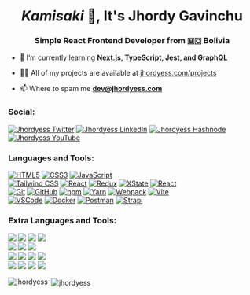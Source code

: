 <h1 align="center">
  <i>Kamisaki</i> 👋, It's <span title="jhordyess">Jhordy Gavinchu</span>
</h1>

<h3 align="center">
  Simple React Frontend Developer from 🇧🇴 Bolivia
</h3>

- 🌱 I’m currently learning **Next.js, TypeScript, Jest, and GraphQL**

- 👨‍💻 All of my projects are available at [jhordyess.com/projects](https://www.jhordyess.com/projects)

- 📫 Where to spam me **<dev@jhordyess.com>**

<h3 align="left">Social:</h3>
<p align="left">
  <a href="https://twitter.com/jhordyess" target="_blank"
    ><img
      src="https://img.shields.io/badge/-Twitter-1DA1F2?style=for-the-badge&logo=twitter&logoColor=white"
      alt="Jhordyess Twitter"
  /></a>
  <a href="https://linkedin.com/in/jhordyess" target="_blank"
    ><img
      src="https://img.shields.io/badge/-LinkedIn-0A66C2?style=for-the-badge&logo=linkedin&logoColor=white"
      alt="Jhordyess LinkedIn"
  /></a>
  <a href="https://hashnode.com/@jhordyess" target="_blank"
    ><img
      src="https://img.shields.io/badge/-Hashnode-2962FF?style=for-the-badge&logo=hashnode&logoColor=white"
      alt="Jhordyess Hashnode"
  /></a>
  <a href="https://www.youtube.com/@jhordyess" target="_blank"
    ><img
      src="https://img.shields.io/badge/-YouTube-FF0000?style=for-the-badge&logo=youtube&logoColor=white"
      alt="Jhordyess YouTube"
  /></a>
</p>

<h3 align="left">Languages and Tools:</h3>
<p align="left">
  <a
    href="https://developer.mozilla.org/en-US/docs/Web/HTML"
    target="_blank"
    rel="noreferrer"
    ><img
      src="https://img.shields.io/badge/-Hyper%20Text%20Markup%20Language%205-E34F26?style=for-the-badge&logo=html5&logoColor=white"
      alt="HTML5"
  /></a>
  <a
    href="https://developer.mozilla.org/en-US/docs/Web/CSS"
    target="_blank"
    rel="noreferrer"
    ><img
      src="https://img.shields.io/badge/-Cascading%20Style%20Sheets%203-1572B6?style=for-the-badge&logo=CSS3&logoColor=white"
      alt="CSS3"
  /></a>
  <a
    href="https://developer.mozilla.org/en-US/docs/Web/JavaScript"
    target="_blank"
    rel="noreferrer"
    ><img
      src="https://img.shields.io/badge/-JavaScript%20ES6+-F7DF1E?style=for-the-badge&logo=javascript&logoColor=black"
      alt="JavaScript"
  /></a>
  <br />
  <a href="https://tailwindcss.com" target="_blank" rel="noreferrer"
    ><img
      src="https://img.shields.io/badge/-Tailwind%20CSS-06B6D4?style=for-the-badge&logo=tailwindcss&logoColor=white"
      alt="Tailwind CSS"
  /></a>
  <a href="https://react.dev/" target="_blank" rel="noreferrer"
    ><img
      src="https://img.shields.io/badge/-React-61DAFB?style=for-the-badge&logo=react&logoColor=black"
      alt="React"
  /></a>
  <a href="https://redux.js.org" target="_blank" rel="noreferrer"
    ><img
      src="https://img.shields.io/badge/-Redux-764ABC?style=for-the-badge&logo=redux&logoColor=white"
      alt="Redux"
  /></a>
  <a href="https://xstate.js.org/" target="_blank" rel="noreferrer"
    ><img
      src="https://img.shields.io/badge/-XState-2C3E50?style=for-the-badge&logo=xstate&logoColor=white"
      alt="XState"
  /></a>
  <a href="https://reactrouter.com/" target="_blank" rel="noreferrer"
    ><img
      src="https://img.shields.io/badge/-React%20Router-CA4245?style=for-the-badge&logo=reactrouter&logoColor=white"
      alt="React"
  /></a>
  <br />
  <a href="https://git-scm.com" target="_blank" rel="noreferrer"
    ><img
      src="https://img.shields.io/badge/-Git-F05032?style=for-the-badge&logo=git&logoColor=white"
      alt="Git"
  /></a>
  <a href="https://github.com" target="_blank" rel="noreferrer"
    ><img
      src="https://img.shields.io/badge/-GitHub-181717?style=for-the-badge&logo=github&logoColor=white"
      alt="GitHub"
  /></a>
  <a href="https://www.npmjs.com" target="_blank" rel="noreferrer"
    ><img
      src="https://img.shields.io/badge/-npm-CB3837?style=for-the-badge&logo=npm&logoColor=white"
      alt="npm"
  /></a>
  <a href="https://yarnpkg.com/" target="_blank" rel="noreferrer"
    ><img
      src="https://img.shields.io/badge/-Yarn-2C8EBB?style=for-the-badge&logo=yarn&logoColor=white"
      alt="Yarn"
  /></a>
  <a href="https://webpack.js.org" target="_blank" rel="noreferrer"
    ><img
      src="https://img.shields.io/badge/-Webpack-8DD6F9?style=for-the-badge&logo=webpack&logoColor=black"
      alt="Webpack"
  /></a>
  <a href="https://vitejs.dev/" target="_blank" rel="noreferrer"
    ><img
      src="https://img.shields.io/badge/-Vite-646CFF?style=for-the-badge&logo=vite&logoColor=white"
      alt="Vite"
  /></a>
  <br />
  <a href="https://code.visualstudio.com" target="_blank" rel="noreferrer"
    ><img
      src="https://img.shields.io/badge/-VSCode-007ACC?style=for-the-badge&logo=visualstudiocode&logoColor=white"
      alt="VSCode"
  /></a>
  <a href="https://www.docker.com/" target="_blank" rel="noreferrer"
    ><img
      src="https://img.shields.io/badge/-Docker-2496ED?style=for-the-badge&logo=docker&logoColor=white"
      alt="Docker"
  /></a>
  <a href="https://www.postman.com/" target="_blank" rel="noreferrer"
    ><img
      src="https://img.shields.io/badge/-Postman-FF6C37?style=for-the-badge&logo=postman&logoColor=white"
      alt="Postman"
  /></a>
  <a href="https://strapi.io/" target="_blank" rel="noreferrer"
    ><img
      src="https://img.shields.io/badge/-Strapi-2F2E8B?style=for-the-badge&logo=strapi&logoColor=white"
      alt="Strapi"
  /></a>
</p>

<h3 align="left">Extra Languages and Tools:</h3>
<p align="left">
  <a href="https://openjdk.org/" target="_blank" rel="noreferrer"
    ><img
      src="https://img.shields.io/badge/-Java-007396?style=for-the-badge&logo=openjdk"
  /></a>
  <a href="https://www.python.org/" target="_blank" rel="noreferrer"
    ><img
      src="https://img.shields.io/badge/-Python-3776AB?style=for-the-badge&logo=python&logoColor=white"
  /></a>
  <a
    href="https://docs.microsoft.com/en-us/dotnet/csharp/"
    target="_blank"
    rel="noreferrer"
    ><img
      src="https://img.shields.io/badge/-C%20Sharp-239120?style=for-the-badge&logo=csharp&logoColor=white"
  /></a>
  <a href="https://www.php.net/" target="_blank" rel="noreferrer"
    ><img
      src="https://img.shields.io/badge/-PHP-777BB4?style=for-the-badge&logo=php&logoColor=white"
  /></a>
  <br />
  <a href="https://www.postgresql.org/" target="_blank" rel="noreferrer"
    ><img
      src="https://img.shields.io/badge/-PostgreSQL-4169E1?style=for-the-badge&logo=postgresql&logoColor=white"
  /></a>
  <a
    href="https://www.microsoft.com/en-us/sql-server/"
    target="_blank"
    rel="noreferrer"
    ><img
      src="https://img.shields.io/badge/-MS%20SQL%20Server-CC2927?style=for-the-badge&logo=microsoftsqlserver&logoColor=white"
  /></a>
  <a href="https://mariadb.org/" target="_blank" rel="noreferrer"
    ><img
      src="https://img.shields.io/badge/-MariaDB-003545?style=for-the-badge&logo=mariadb&logoColor=white"
  /></a>
  <br />
  <a href="https://www.arduino.cc/" target="_blank" rel="noreferrer"
    ><img
      src="https://img.shields.io/badge/-Arduino-00979D?style=for-the-badge&logo=arduino&logoColor=white"
  /></a>
  <a href="https://www.raspberrypi.org/" target="_blank" rel="noreferrer"
    ><img
      src="https://img.shields.io/badge/-Raspberry%20Pi-A22846?style=for-the-badge&logo=raspberrypi&logoColor=white"
  /></a>
  <a href="https://www.latex-project.org/" target="_blank" rel="noreferrer"
    ><img
      src="https://img.shields.io/badge/-LaTeX-008080?style=for-the-badge&logo=latex&logoColor=white"
  /></a>
  <a href="https://www.wolfram.com/language/" target="_blank" rel="noreferrer"
    ><img
      src="https://img.shields.io/badge/-Wolfram%20Language-DD1100?style=for-the-badge&logo=wolframlanguage&logoColor=white"
  /></a>
  <br />
  <a href="https://www.linux.org/" target="_blank" rel="noreferrer">
    <img
      src="https://img.shields.io/badge/-Linux-FCC624?style=for-the-badge&logo=linux&logoColor=black"
  /></a>
  <a href="https://www.gnu.org/software/bash/" target="_blank" rel="noreferrer"
    ><img
      src="https://img.shields.io/badge/-GNU%20Bash-4EAA25?style=for-the-badge&logo=gnubash&logoColor=white"
  /></a>
  <a href="https://www.windows.com/" target="_blank" rel="noreferrer">
    <img
      src="https://img.shields.io/badge/-Windows-0078D6?style=for-the-badge&logo=windows&logoColor=white"
  /></a>
  <a
    href="https://github.com/microsoft/terminal"
    target="_blank"
    rel="noreferrer"
    ><img
      src="https://img.shields.io/badge/-Win%20Terminal-4D4D4D?style=for-the-badge&logo=windowsterminal&logoColor=white"
  /></a>
</p>

<p>
  <img
    align="left"
    src="https://github-readme-stats.vercel.app/api/top-langs?username=jhordyess&locale=en&layout=donut&size_weight=0.5&count_weight=0.5"
    alt="jhordyess"
  />
</p>

<p>
  &nbsp;<img
    align="center"
    src="https://github-readme-stats.vercel.app/api?username=jhordyess&show_icons=true&locale=en&rank_icon=github"
    alt="jhordyess"
  />
</p>
